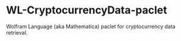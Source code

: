 # WL-CryptocurrencyData-paclet
Wolfram Language (aka Mathematica) paclet for cryptocurrency data retrieval.

